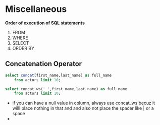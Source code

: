 # Miscellaneous

**Order of execution of SQL statements**

1. FROM
2. WHERE
3. SELECT
4. ORDER BY

## Concatenation Operator

```sql
select concat(first_name,last_name) as full_name 
    from actors limit 10;

select concat_ws(' ',first_name,last_name) as full_name 
    from actors limit 10;
```

* if you can have a null value in column, always use concat\_ws becuz it willl place nothing in that and and also not place the spacer like **\|** or a space
* 
